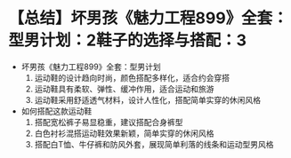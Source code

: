 # 【总结】坏男孩《魅力工程899》全套：型男计划：2鞋子的选择与搭配：3

-   坏男孩《魅力工程899》全套：型男计划
    1.  运动鞋的设计趋向时尚，颜色搭配多样化，适合约会穿搭
    2.  运动鞋具有柔软、弹性、缓冲作用，适合运动和旅游
    3.  运动鞋采用舒适透气材料，设计人性化，搭配简单实穿的休闲风格
-   如何搭配这款运动鞋
    1.  搭配宽松裤子易显稳重，建议搭配合身裤型
    2.  白色衬衫混搭运动鞋效果新颖，简单实穿的休闲风格
    3.  搭配白T恤、牛仔裤和防风外套，展现简单利落的线条和运动型男风格
